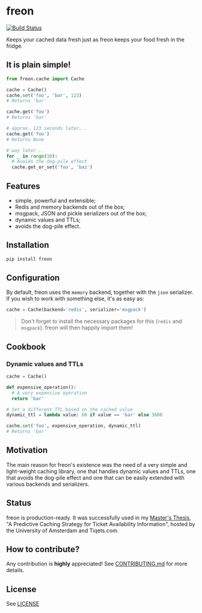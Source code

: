# freon

[![Build Status](https://travis-ci.com/linkyndy/freon.svg?branch=master)](https://travis-ci.com/linkyndy/freon)

Keeps your cached data fresh just as freon keeps your food fresh in the fridge.

## It is plain simple!

```python
from freon.cache import Cache

cache = Cache()
cache.set('foo', 'bar', 123)
# Returns 'bar'

cache.get('foo')
# Returns 'bar'

# approx. 123 seconds later...
cache.get('foo')
# Returns None

# way later...
for _ in range(10):
  # Avoids the dog-pile effect
  cache.get_or_set('foo', 'baz')
```

## Features

* simple, powerful and extensible;
* Redis and memory backends out of the box;
* msgpack, JSON and pickle serializers out of the box;
* dynamic values and TTLs;
* avoids the dog-pile effect.

## Installation

```bash
pip install freon
```

## Configuration

By default, freon uses the `memory` backend, together with the `json` serializer. If you wish to work with something else, it's as easy as:

```python
cache = Cache(backend='redis', serializer='msgpack')
```

> Don't forget to install the necessary packages for this (`redis` and `msgpack`). freon will then happily import them!

## Cookbook

### Dynamic values and TTLs

```python
cache = Cache()

def expensive_operation():
  # A very expensive operation
  return 'bar'

# Set a different TTL based on the cached value
dynamic_ttl = lambda value: 60 if value == 'bar' else 3600

cache.set('foo', expensive_operation, dynamic_ttl)
# Returns 'bar'
```

## Motivation

The main reason for freon's existence was the need of a very simple and light-weight caching library, one that handles dynamic values and TTLs, one that avoids the dog-pile effect and one that can be easily extended with various backends and serializers.

## Status

freon is production-ready. It was successfully used in my [Master's Thesis](https://github.com/linkyndy/master-thesis), "A Predictive Caching Strategy for Ticket Availability Information", hosted by the University of Amsterdam and Tiqets.com.

## How to contribute?

Any contribution is **highly** appreciated! See [CONTRIBUTING.md](CONTRIBUTING.md) for more details.

## License

See [LICENSE](LICENSE)
